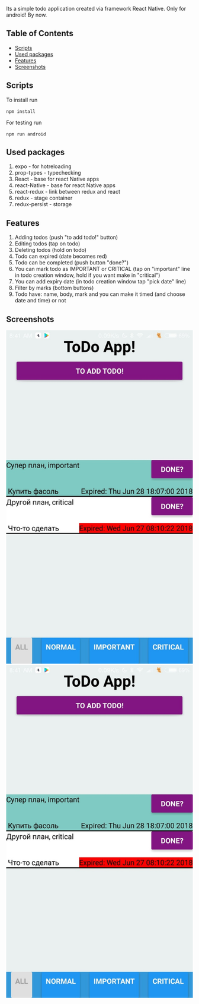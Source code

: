 Its a simple todo application created via framework React Native.
Only for android! By now.

## Table of Contents

* [Scripts](scripts)
* [Used packages](used-packages)
* [Features](features)
* [Screenshots](screenshots)

## Scripts
To install run
```
npm install
```
For testing run
```
npm run android
```
## Used packages
  1. expo - for hotreloading
  2. prop-types - typechecking
  3. React - base for react Native apps
  4. react-Native - base for react Native apps
  5. react-redux - link between redux and react
  6. redux - stage container
  7. redux-persist - storage

## Features
  1. Adding todos (push "to add todo!" button)
  2. Editing todos (tap on todo)
  3. Deleting todos (hold on todo)
  4. Todo can expired (date becomes red)
  5. Todo can be completed (push button "done?")
  6. You can mark todo as IMPORTANT or CRITICAL (tap on "important" line in todo creation window, hold if you want make in "critical")
  7. You can add expiry date (in todo creation window tap "pick date" line)
  8. Filter by marks (bottom buttons)
  9. Todo have: name, body, mark and you can make it timed (and choose date and time) or not
## Screenshots
![scr1](screenshots/scr1.jpg) ![scr2](screenshots/scr1.jpg)
